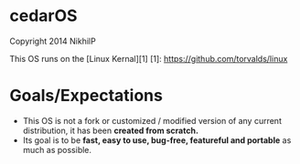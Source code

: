 cedarOS
=======
Copyright 2014 NikhilP

This OS runs on the [Linux Kernal][1]
[1]: https://github.com/torvalds/linux

Goals/Expectations
==================
* This OS is not a fork or customized / modified version of any current distribution, it has been **created from scratch.**
* Its goal is to be **fast, easy to use, bug-free, featureful and portable** as much as possible.
